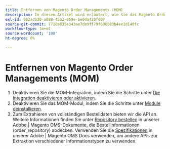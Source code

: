 ```yaml
---
title: Entfernen von Magento Order Managements (MOM)
description: In diesem Artikel wird erläutert, wie Sie das Magento Order Management-System (MOM) entfernen.
exl-id: 9b2adb30-a880-45a2-859e-be0da42bfd07
source-git-commit: 7718a835e343ae7da9ff79f690503b4ee1d140fc
workflow-type: tm+mt
source-wordcount: '100'
ht-degree: 0%

---
```


# Entfernen von Magento Order Managements (MOM)

1. Deaktivieren Sie die MOM-Integration, indem Sie die Schritte unter [Die Integration deaktivieren oder aktivieren](/docs/commerce-admin/systems/integrations/mcom.html#disable-or-enable-the-integration).
1. Deaktivieren Sie das MOM-Modul, indem Sie die Schritte unter [Module deinstallieren](/docs/commerce-operations/installation-guide/tutorials/uninstall-modules.html).
1. Zum Extrahieren von vollständigen Bestelldaten bieten wir die API an. Weitere Informationen finden Sie unter [Repository bestellen](https://omsdocs.magento.com/specifications/#magento.sales.order_repository) in unserer Adobe | Magento OMS-Dokumente, die Bestellinformationen (order_repository) abdecken. Verwenden Sie die [Spezifikationen](https://omsdocs.magento.com/specifications/#services) in unserer Adobe | Magento OMS Docs verwenden, um andere APIs zur Extraktion verschiedener Informationstypen zu verwenden.
